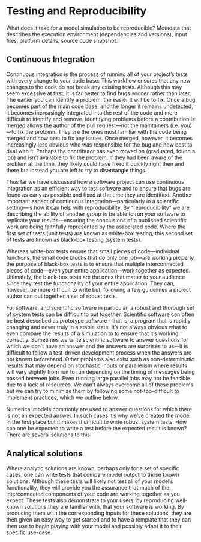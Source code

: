 # Testing and Reproducibility


What does it take for a model simulation to be reproducible? Metadata that
describes the execution environment (dependencies and versions), input files,
platform details, source code snapshot.


## Continuous Integration
Continuous integration is the process of running all of your project’s tests
with every change to your code base. This workflow ensures that any new changes
to the code do not break any existing tests. Although this may seem excessive
at first, it is far better to find bugs sooner rather than later. The earlier
you can identify a problem, the easier it will be to fix. Once a bug becomes
part of the main code base, and the longer it remains undetected, it becomes
increasingly integrated into the rest of the code and more difficult to
identify and remove. Identifying problems before a contribution is merged
allows the author of the pull request—not the maintainers (i.e. you)—to fix the
problem. They are the ones most familiar with the code being merged and how
best to fix any issues. Once merged, however, it becomes increasingly less
obvious who was responsible for the bug and how best to deal with it. Perhaps
the contributor has even moved on (graduated, found a job) and isn’t available
to fix the problem. If they had been aware of the problem at the time, they
likely could have fixed it quickly right then and there but instead you are
left to try to disentangle things.


Thus far we have discussed how a software project can use continuous
integration as an efficient way to test software and to ensure that bugs are
found as early as possible and fixed at the time they are identified. Another
important aspect of continuous integration—particularly in a scientific
setting—is how it can help with reproducibility. By “reproducibility” we are
describing the ability of another group to be able to run your software to
replicate your results—ensuring the conclusions of a published scientific work
are being faithfully represented by the associated code. Where the first set of
tests (unit tests) are known as white-box testing, this second set of tests are
known as black-box testing (system tests).


Whereas white-box tests ensure that small pieces of code—individual functions,
the small code blocks that do only one job—are working properly, the purpose of
black-box tests is to ensure that multiple interconnected pieces of code—even
your entire application—work together as expected. Ultimately, the black-box
tests are the ones that matter to your audience since they test the
functionality of your entire application. They can, however, be more difficult
to write but, following a few guidelines a project author can put together a
set of robust tests.


For software, and scientific software in particular, a robust and thorough set
of system tests can be difficult to put together. Scientific software can often
be best described as prototype software—that is, a program that is rapidly
changing and never truly in a stable state. It’s not always obvious what to
even compare the results of a simulation to to ensure that it’s working
correctly. Sometimes we write scientific software to answer questions for which
we don’t have an answer and the answers are surprises to us—it is difficult to
follow a test-driven development process when the answers are not known
beforehand. Other problems also exist such as non-deterministic results that
may depend on stochastic inputs or parallelism where results will vary slightly
from run to run depending on the timing of messages being passed between jobs.
Even running large parallel jobs may not be feasible due to a lack of
resources. We can’t always overcome all of these problems but we can try to
minimize them by following some not-too-difficult to implement practices, which
we outline below.


Numerical models commonly are used to answer questions for which there is not
an expected answer. In such cases it’s why we’ve created the model in the first
place but it makes it difficult to write robust system tests. How can one be
expected to write a test before the expected result is known? There are several
solutions to this. 


## Analytical solutions


Where analytic solutions are known, perhaps only for a set of specific cases,
one can write tests that compare model output to those known solutions.
Although these tests will likely not test all of your model’s functionality,
they will provide you the assurance that much of the interconnected components
of your code are working together as you expect. These tests also demonstrate
to your users, by reproducing well-known solutions they are familiar with, that
your software is working. By producing them with the corresponding inputs for
these solutions, they are then given an easy way to get started and to have a
template that they can then use to begin playing with your model and possibly
adapt it to their specific use-case.

